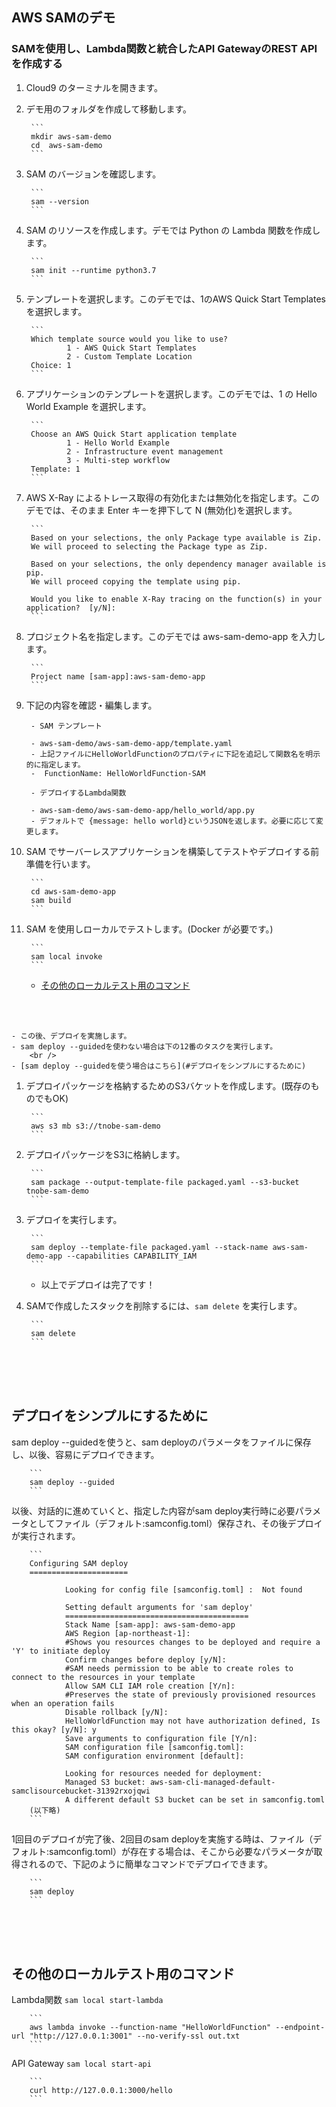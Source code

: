 ## AWS SAMのデモ
### SAMを使用し、Lambda関数と統合したAPI GatewayのREST APIを作成する


1. Cloud9 のターミナルを開きます。

1. デモ用のフォルダを作成して移動します。

        ```
        mkdir aws-sam-demo
        cd  aws-sam-demo
        ```

1. SAM のバージョンを確認します。

        ```
        sam --version
        ```

1. SAM のリソースを作成します。デモでは Python の Lambda 関数を作成します。

        ```
        sam init --runtime python3.7
        ```

1. テンプレートを選択します。このデモでは、1のAWS Quick Start Templatesを選択します。

        ```
        Which template source would you like to use?
                1 - AWS Quick Start Templates
                2 - Custom Template Location
        Choice: 1
        ```

1. アプリケーションのテンプレートを選択します。このデモでは、1 の Hello World Example を選択します。

        ```
        Choose an AWS Quick Start application template
                1 - Hello World Example
                2 - Infrastructure event management
                3 - Multi-step workflow
        Template: 1
        ```

1. AWS X-Ray によるトレース取得の有効化または無効化を指定します。このデモでは、そのまま Enter キーを押下して N (無効化)を選択します。

        ```
        Based on your selections, the only Package type available is Zip.
        We will proceed to selecting the Package type as Zip.

        Based on your selections, the only dependency manager available is pip.
        We will proceed copying the template using pip.

        Would you like to enable X-Ray tracing on the function(s) in your application?  [y/N]: 
        ```

1. プロジェクト名を指定します。このデモでは aws-sam-demo-app を入力します。

        ```
        Project name [sam-app]:aws-sam-demo-app
        ```


1. 下記の内容を確認・編集します。

        - SAM テンプレート

        - aws-sam-demo/aws-sam-demo-app/template.yaml 
        - 上記ファイルにHelloWorldFunctionのプロパティに下記を追記して関数名を明示的に指定します。
        -  FunctionName: HelloWorldFunction-SAM

        - デプロイするLambda関数

        - aws-sam-demo/aws-sam-demo-app/hello_world/app.py
        - デフォルトで {message: hello world}というJSONを返します。必要に応じて変更します。　


1. SAM でサーバーレスアプリケーションを構築してテストやデプロイする前準備を行います。

        ```
        cd aws-sam-demo-app
        sam build
        ```

1. SAM を使用しローカルでテストします。(Docker が必要です。)

        ```
        sam local invoke 
        ```


    - [その他のローカルテスト用のコマンド](#その他のローカルテスト用のコマンド) 
<br />
<br />


    - この後、デプロイを実施します。
    - sam deploy --guidedを使わない場合は下の12番のタスクを実行します。 
        <br />
    - [sam deploy --guidedを使う場合はこちら](#デプロイをシンプルにするために) 
        
 
1. デプロイパッケージを格納するためのS3バケットを作成します。(既存のものでもOK)

        ```
        aws s3 mb s3://tnobe-sam-demo
        ```

1. デプロイパッケージをS3に格納します。

        ```
        sam package --output-template-file packaged.yaml --s3-bucket tnobe-sam-demo
        ```

1. デプロイを実行します。

        ```
        sam deploy --template-file packaged.yaml --stack-name aws-sam-demo-app --capabilities CAPABILITY_IAM
        ```

    - 以上でデプロイは完了です！

1. SAMで作成したスタックを削除するには、`sam delete` を実行します。

        ```
        sam delete
        ```
 <br />
 <br />
 <br />

## デプロイをシンプルにするために 
 
sam deploy --guidedを使うと、sam deployのパラメータをファイルに保存し、以後、容易にデプロイできます。

        ```
        sam deploy --guided
        ```

以後、対話的に進めていくと、指定した内容がsam deploy実行時に必要パラメータとしてファイル（デフォルト:samconfig.toml）保存され、その後デプロイが実行されます。

        ```
        Configuring SAM deploy
        ======================

                Looking for config file [samconfig.toml] :  Not found

                Setting default arguments for 'sam deploy'
                =========================================
                Stack Name [sam-app]: aws-sam-demo-app
                AWS Region [ap-northeast-1]: 
                #Shows you resources changes to be deployed and require a 'Y' to initiate deploy
                Confirm changes before deploy [y/N]: 
                #SAM needs permission to be able to create roles to connect to the resources in your template
                Allow SAM CLI IAM role creation [Y/n]: 
                #Preserves the state of previously provisioned resources when an operation fails
                Disable rollback [y/N]: 
                HelloWorldFunction may not have authorization defined, Is this okay? [y/N]: y
                Save arguments to configuration file [Y/n]: 
                SAM configuration file [samconfig.toml]: 
                SAM configuration environment [default]: 

                Looking for resources needed for deployment:
                Managed S3 bucket: aws-sam-cli-managed-default-samclisourcebucket-31392rxojqwi
                A different default S3 bucket can be set in samconfig.toml
        (以下略)
        ```

1回目のデプロイが完了後、2回目のsam deployを実施する時は、ファイル（デフォルト:samconfig.toml）が存在する場合は、そこから必要なパラメータが取得されるので、下記のように簡単なコマンドでデプロイできます。

        ```
        sam deploy 
        ```

 <br />
 <br />
 <br />

## その他のローカルテスト用のコマンド 

Lambda関数
        ```
        sam local start-lambda
        ```

        ```
        aws lambda invoke --function-name "HelloWorldFunction" --endpoint-url "http://127.0.0.1:3001" --no-verify-ssl out.txt
        ```

API Gateway
        ```
        sam local start-api
        ```

        ```
        curl http://127.0.0.1:3000/hello
        ```




